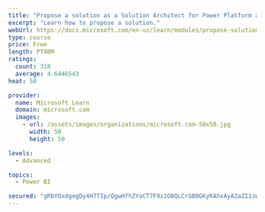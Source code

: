 ```yaml
---
title: "Propose a solution as a Solution Architect for Power Platform and Dynamics 365"
excerpt: "Learn how to propose a solution."
webUrl: https://docs.microsoft.com/en-us/learn/modules/propose-solution/
type: course
price: Free
length: PT40M
ratings:
  count: 318
  average: 4.6446543
heat: 50

provider:
  name: Microsoft Learn
  domain: microsoft.com
  images:
    - url: /assets/images/organizations/microsoft.com-50x50.jpg
      width: 50
      height: 50

levels:
  - Advanced

topics:
  - Power BI

secured: "gRbYOxdgegDy4H7TIp/QgwHfhZYoCT7F9i1G0QLCrGB0GKyKAhxAyA2aZI1sWbANZaGqpTsgpattk8cRGuxjiPDtS5Q+I6ayijnz429S3pvyQ92pT2RfuZx6VOBjhHJQp0lbv4W73/Wu1mVAsD++kZLLY/T91+IE3xoKBTfY/iPPQU7cfUOAMqXHEgSq3oiufp9QWs2k3FPiz5yuc1AzvPXoKKbMIfsxdQb9Nj6dpXl70nIwJhYUSiSaAsCPabiI3B2k3knssF+xwlWwBVayyADmf/EFKwDHJRzdwbkqCZY27jITY70jfGR32hBm+u+uN7Ph2tlkGIdM2oF7KARghZ1LJ0eozW26ICV3ZTr0BFxeJRD0vtS0RltOWWar2mjJMC8I1lAX3cHVFWfpCndZdfBOrKDyV6btWWhBHoP6O2c=;GU0VYn8yG4Ikj94KHbJJ2w=="
---
```



